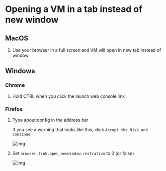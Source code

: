 # Opening a VM in a tab instead of new window

## MacOS

1. Use your browser in a full screen and VM will open in new tab instead of window

## Windows

### Chrome

1. Hold CTRL when you click the launch web console link

### Firefox

1. Type about:config in the address bar

   If you see a warning that looks like this, click `Accept the Risk and Continue`

   ![img](https://i.imgur.com/XebrNal.png)

2. Set `browser.link.open_newwindow.restration` to 0 \(or false\)

   ![img](https://i.imgur.com/lQD3wtB.gif)

